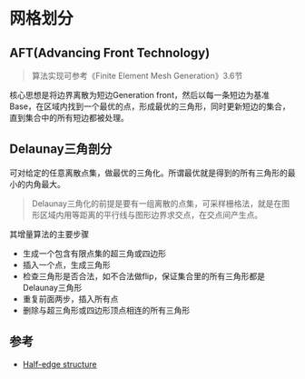 # 网格划分

## AFT(Advancing Front Technology)
> 算法实现可参考《Finite Element Mesh Generation》3.6节

核心思想是将边界离散为短边Generation front，然后以每一条短边为基准Base，在区域内找到一个最优的点，形成最优的三角形，同时更新短边的集合，直到集合中的所有短边都被处理。


## Delaunay三角剖分
可对给定的任意离散点集，做最优的三角化。所谓最优就是得到的所有三角形的最小的内角最大。
> Delaunay三角化的前提是要有一组离散的点集，可采样栅格法，就是在图形区域内用等距离的平行线与图形边界求交点，在交点间产生点。

其增量算法的主要步骤
- 生成一个包含有限点集的超三角或四边形
- 插入一个点，生成三角形
- 检查三角形是否合法，如不合法做flip，保证集合里的所有三角形都是Delaunay三角形
- 重复前面两步，插入所有点
- 删除与超三角形或四边形顶点相连的所有三角形

## 参考
- [Half-edge structure](https://kaba.hilvi.org/homepage/blog/halfedge/halfedge.htm)
